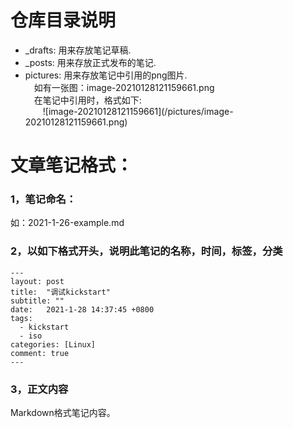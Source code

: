 # 仓库目录说明
- _drafts: 用来存放笔记草稿.
- _posts: 用来存放正式发布的笔记.
- pictures: 用来存放笔记中引用的png图片.  
  &emsp;如有一张图：image-20210128121159661.png  
  &emsp;在笔记中引用时，格式如下:  
  &emsp;&emsp;\!\[image-20210128121159661\](/pictures/image-20210128121159661.png)


# 文章笔记格式：
### 1，笔记命名：
  如：2021-1-26-example.md

### 2，以如下格式开头，说明此笔记的名称，时间，标签，分类
    ---
    layout: post
    title:  "调试kickstart"
    subtitle: ""
    date:   2021-1-28 14:37:45 +0800
    tags:
      - kickstart
      - iso
    categories: [Linux]
    comment: true
    ---
### 3，正文内容
  Markdown格式笔记内容。
